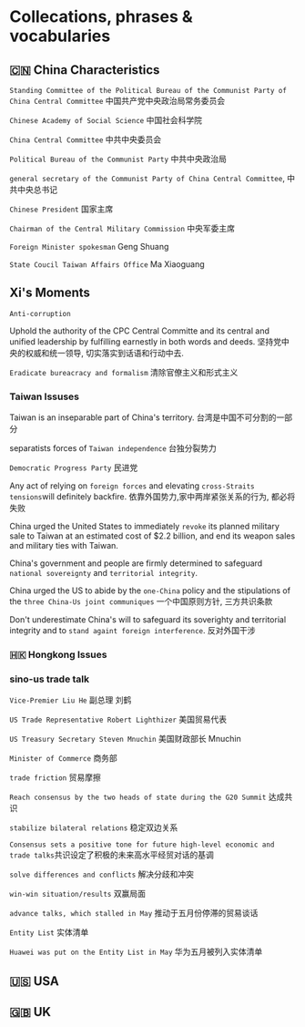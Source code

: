 # Collecations, phrases & vocabularies


## 🇨🇳 China Characteristics

`Standing Committee of the Political Bureau of the Communist Party of China Central Committee` 中国共产党中央政治局常务委员会

`Chinese Academy of Social Science` 中国社会科学院

`China Central Committee` 中共中央委员会

`Political Bureau of the Communist Party` 中共中央政治局

`general secretary of the Communist Party of China Central Committee`, 中共中央总书记

`Chinese President` 国家主席

`Chairman of the Central Military Commission` 中央军委主席


`Foreign Minister spokesman` Geng Shuang 

`State Coucil Taiwan Affairs Office` Ma Xiaoguang


## Xi's Moments
`Anti-corruption`

Uphold the authority of the CPC Central Committe and its central and unified leadership by fulfilling earnestly in both words and deeds. 坚持党中央的权威和统一领导, 切实落实到话语和行动中去. 

`Eradicate bureacracy and formalism` 清除官僚主义和形式主义

### Taiwan Issuses

Taiwan is an inseparable part of China's territory. 台湾是中国不可分割的一部分

separatists forces of `Taiwan independence` 台独分裂势力

`Democratic Progress Party` 民进党

Any act of relying on `foreign forces` and elevating `cross-Straits tensions`will definitely backfire. 依靠外国势力,家中两岸紧张关系的行为, 都必将失败


China urged the United States to immediately `revoke` its planned military sale to Taiwan at an estimated cost of $2.2 billion, and end its weapon sales and military ties with Taiwan. 


China's government and people are firmly determined to safeguard `national sovereignty` and `territorial integrity`. 

China urged the US to abide by the `one-China` policy and the stipulations of the `three China-Us joint communiques` 一个中国原则方针, 三方共识条款

Don't underestimate China's will to safeguard its soverighty and territorial integrity and to `stand againt foreign interference`. 反对外国干涉

### 🇭🇰 Hongkong Issues

### sino-us trade talk

`Vice-Premier Liu He` 副总理 刘鹤

`US Trade Representative Robert Lighthizer` 美国贸易代表 

`US Treasury Secretary Steven Mnuchin` 美国财政部长 Mnuchin

`Minister of Commerce` 商务部

`trade friction` 贸易摩擦

`Reach consensus by the two heads of state during the G20 Summit` 达成共识

`stabilize bilateral relations` 稳定双边关系

`Consensus sets a positive tone for future high-level economic and trade talks`共识设定了积极的未来高水平经贸对话的基调

`solve differences and conflicts` 解决分歧和冲突

`win-win situation/results` 双赢局面

`advance talks, which stalled in May` 推动于五月份停滞的贸易谈话

`Entity List` 实体清单

`Huawei was put on the Entity List in May` 华为五月被列入实体清单



## 🇺🇸 USA 

## 🇬🇧 UK



